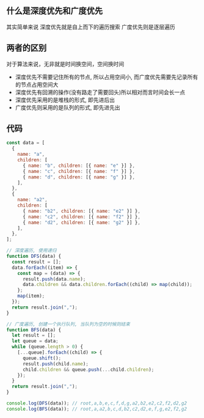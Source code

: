 ## 什么是深度优先和广度优先

其实简单来说 深度优先就是自上而下的遍历搜索 广度优先则是逐层遍历

## 两者的区别

对于算法来说，无非就是时间换空间，空间换时间

- 深度优先不需要记住所有的节点, 所以占用空间小, 而广度优先需要先记录所有的节点占用空间大
- 深度优先有回溯的操作(没有路走了需要回头)所以相对而言时间会长一点
- 深度优先采用的是堆栈的形式, 即先进后出
- 广度优先则采用的是队列的形式, 即先进先出

## 代码

```javascript
const data = [
  {
    name: "a",
    children: [
      { name: "b", children: [{ name: "e" }] },
      { name: "c", children: [{ name: "f" }] },
      { name: "d", children: [{ name: "g" }] },
    ],
  },
  {
    name: "a2",
    children: [
      { name: "b2", children: [{ name: "e2" }] },
      { name: "c2", children: [{ name: "f2" }] },
      { name: "d2", children: [{ name: "g2" }] },
    ],
  },
];

// 深度遍历, 使用递归
function DFS(data) {
  const result = [];
  data.forEach((item) => {
    const map = (data) => {
      result.push(data.name);
      data.children && data.children.forEach((child) => map(child));
    };
    map(item);
  });
  return result.join(",");
}

// 广度遍历, 创建一个执行队列, 当队列为空的时候则结束
function BFS(data) {
  let result = [];
  let queue = data;
  while (queue.length > 0) {
    [...queue].forEach((child) => {
      queue.shift();
      result.push(child.name);
      child.children && queue.push(...child.children);
    });
  }
  return result.join(",");
}

console.log(DFS(data)); // root,a,b,e,c,f,d,g,a2,b2,e2,c2,f2,d2,g2
console.log(BFS(data)); // root,a,a2,b,c,d,b2,c2,d2,e,f,g,e2,f2,g2
```
